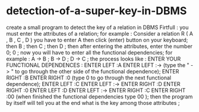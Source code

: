 # detection-of-a-super-key-in-DBMS
create a small program to detect the key of a relation in DBMS
Firtfull : you must enter the attributes of a relation;
          for example : Consider a relation R ( A , B , C , D )
          you have to enter A then click (enter) button on your keyboard;
          then B ;
          then C ;
          then D ;
then after entering the attributes, enter the number 0;
              0 ;
now you will have to enter all the functional dependencies;
          for example : 
                          A → B ;
                          B → D ;
                          D → C ;
          the process looks like :
                                        ENTER YOUR FUNCTIONAL DEPENDENCES :
                          ENTER LEFT :A
                          ENTER LEFT :-> (type the " -> " to go through the other side of the functional dependence);
                          ENTER RIGHT :B
                          ENTER RIGHT :0 (type 0 to go through the next functional dependence);
                          ENTER LEFT :C
                          ENTER LEFT :->
                          ENTER RIGHT :D
                          ENTER RIGHT :0
                          ENTER LEFT :D
                          ENTER LEFT :->
                          ENTER RIGHT :C 
                          ENTER RIGHT :00 (when finished the functional dependencies type 00 );
          then the program by itself will tell you at the end what is the key among those attributes ;

